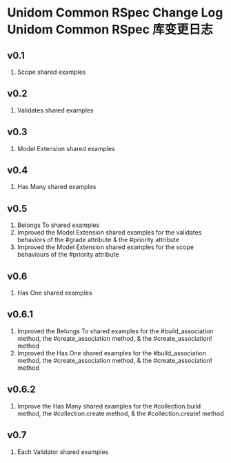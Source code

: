 # Unidom Common RSpec Change Log Unidom Common RSpec 库变更日志

## v0.1
1. Scope shared examples

## v0.2
1. Validates shared examples

## v0.3
1. Model Extension shared examples

## v0.4
1. Has Many shared examples

## v0.5
1. Belongs To shared examples
2. Improved the Model Extension shared examples for the validates behaviors of the #grade attribute & the #priority attribute
3. Improved the Model Extension shared examples for the scope behaviours of the #priority attribute

## v0.6
1. Has One shared examples

## v0.6.1
1. Improved the Belongs To shared examples for the #build_association method, the #create_association method, & the #create_association! method
2. Improved the Has One shared examples for the #build_association method, the #create_association method, & the #create_association! method

## v0.6.2
1. Improve the Has Many shared examples for the #collection.build method, the #collection.create method, & the #collection.create! method

## v0.7
1. Each Validator shared examples
